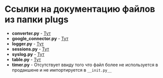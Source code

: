 # Ссылки на документацию файлов из папки plugs

- __converter.py__ - [Тут](https://github.com/YakovSava/time_recorder/blob/main/docs/converter.md)
- __google_connector.py__ - [Тут](https://github.com/YakovSava/time_recorder/blob/main/docs/google_connector.md)
- __logger.py__ - [Тут](https://github.com/YakovSava/time_recorder/blob/main/docs/logger.md)
- __sessions.py__ - [Тут](https://github.com/YakovSava/time_recorder/blob/main/docs/sessions.md)
- __syslog.py__ - [Тут](https://github.com/YakovSava/time_recorder/blob/main/docs/syslog.md)
- __table.py__ - [Тут](https://github.com/YakovSava/time_recorder/blob/main/docs/table.md)
- __timer.py__ - Отсутствует ввиду того что файл более не используется в продакшене и не импортируется в `__init.py__`